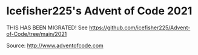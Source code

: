 # Icefisher225's Advent of Code 2021

THIS HAS BEEN MIGRATED! See https://github.com/icefisher225/Advent-of-Code/tree/main/2021

Source: http://www.adventofcode.com

